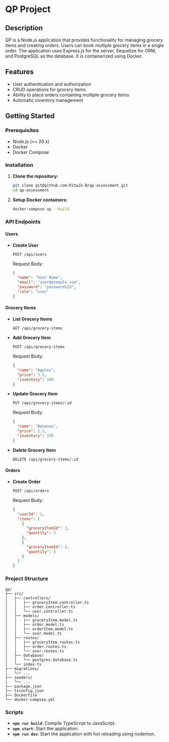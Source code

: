 # QP Project

## Description

QP is a Node.js application that provides functionality for managing grocery items and creating orders. Users can book multiple grocery items in a single order. The application uses Express.js for the server, Sequelize for ORM, and PostgreSQL as the database. It is containerized using Docker.

## Features

- User authentication and authorization
- CRUD operations for grocery items
- Ability to place orders containing multiple grocery items
- Automatic inventory management

## Getting Started

### Prerequisites

- Node.js (>= 20.x)
- Docker
- Docker Compose

### Installation

1. **Clone the repository:**

   ```bash
   git clone git@github.com:Ritwik-B/qp-assessment.git
   cd qp-assessment
   ```

2. **Setup Docker containers:**

   ```bash
   docker-compose up --build
   ```

### API Endpoints

#### Users

- **Create User**

  ```http
  POST /api/users
  ```

  Request Body:

  ```json
  {
    "name": "User Name",
    "email": "user@example.com",
    "password": "password123",
    "role": "user"
  }
  ```

#### Grocery Items

- **List Grocery Items**

  ```http
  GET /api/grocery-items
  ```

- **Add Grocery Item**

  ```http
  POST /api/grocery-items
  ```

  Request Body:

  ```json
  {
    "name": "Apples",
    "price": 3.5,
    "inventory": 100
  }
  ```

- **Update Grocery Item**

  ```http
  PUT /api/grocery-items/:id
  ```

  Request Body:

  ```json
  {
    "name": "Bananas",
    "price": 1.2,
    "inventory": 150
  }
  ```

- **Delete Grocery Item**

  ```http
  DELETE /api/grocery-items/:id
  ```

#### Orders

- **Create Order**

  ```http
  POST /api/orders
  ```

  Request Body:

  ```json
  {
    "userId": 1,
    "items": [
      {
        "groceryItemId": 1,
        "quantity": 3
      },
      {
        "groceryItemId": 2,
        "quantity": 5
      }
    ]
  }
  ```

### Project Structure

```
qp/
├── src/
│   ├── controllers/
│   │   ├── groceryItem.controller.ts
│   │   ├── order.controller.ts
│   │   └── user.controller.ts
│   ├── models/
│   │   ├── groceryItem.model.ts
│   │   ├── order.model.ts
│   │   ├── orderItem.model.ts
│   │   └── user.model.ts
│   ├── routes/
│   │   ├── groceryItem.routes.ts
│   │   ├── order.routes.ts
│   │   └── user.routes.ts
│   ├── database/
│   │   └── postgres.database.ts
│   └── index.ts
├── migrations/
│   └── ...
├── seeders/
│   └── ...
├── package.json
├── tsconfig.json
├── Dockerfile
└── docker-compose.yml
```

### Scripts

- **`npm run build`**: Compile TypeScript to JavaScript.
- **`npm start`**: Start the application.
- **`npm run dev`**: Start the application with hot reloading using nodemon.
